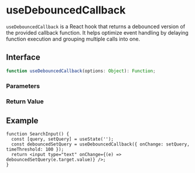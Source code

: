 # useDebouncedCallback

`useDebouncedCallback` is a React hook that returns a debounced version of the provided callback function. It helps optimize event handling by delaying function execution and grouping multiple calls into one.

## Interface
```ts
function useDebouncedCallback(options: Object): Function;

```

### Parameters

<Interface
  required
  name="options"
  type="Object"
  description="The options object."
  :nested="[
    {
      name: 'options.onChange',
      type: 'Function',
      required: 'true',
      description: 'The callback function to debounce.',
    },
    {
      name: 'options.timeThreshold',
      type: 'number',
      required: 'true',
      description:
        'The number of milliseconds to delay the function execution.',
    },
  ]"
/>

### Return Value

<Interface
  name=""
  type="Function"
  description="debounced function that delays invoking the callback."
/>


## Example

```tsx
function SearchInput() {
  const [query, setQuery] = useState('');
  const debouncedSetQuery = useDebouncedCallback({ onChange: setQuery, timeThreshold: 100 });
  return <input type="text" onChange={(e) => debouncedSetQuery(e.target.value)} />;
}
```
  